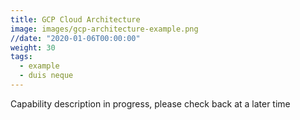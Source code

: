 ```yaml
---
title: GCP Cloud Architecture
image: images/gcp-architecture-example.png
//date: "2020-01-06T00:00:00"
weight: 30
tags:
  - example
  - duis neque
---
```

Capability description in progress, please check back at a later time
